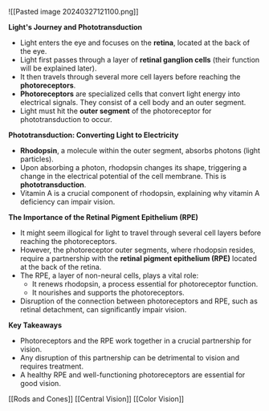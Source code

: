 ![[Pasted image 20240327121100.png]]

**Light's Journey and Phototransduction**

- Light enters the eye and focuses on the **retina**, located at the back of the eye.
- Light first passes through a layer of **retinal ganglion cells** (their function will be explained later).
- It then travels through several more cell layers before reaching the **photoreceptors**.
- **Photoreceptors** are specialized cells that convert light energy into electrical signals. They consist of a cell body and an outer segment.
- Light must hit the **outer segment** of the photoreceptor for phototransduction to occur.

**Phototransduction: Converting Light to Electricity**

- **Rhodopsin**, a molecule within the outer segment, absorbs photons (light particles).
- Upon absorbing a photon, rhodopsin changes its shape, triggering a change in the electrical potential of the cell membrane. This is **phototransduction**.
- Vitamin A is a crucial component of rhodopsin, explaining why vitamin A deficiency can impair vision.

**The Importance of the Retinal Pigment Epithelium (RPE)**

- It might seem illogical for light to travel through several cell layers before reaching the photoreceptors.
- However, the photoreceptor outer segments, where rhodopsin resides, require a partnership with the **retinal pigment epithelium (RPE)** located at the back of the retina.
- The RPE, a layer of non-neural cells, plays a vital role:
    - It renews rhodopsin, a process essential for photoreceptor function.
    - It nourishes and supports the photoreceptors.
- Disruption of the connection between photoreceptors and RPE, such as retinal detachment, can significantly impair vision.

**Key Takeaways**

- Photoreceptors and the RPE work together in a crucial partnership for vision.
- Any disruption of this partnership can be detrimental to vision and requires treatment.
- A healthy RPE and well-functioning photoreceptors are essential for good vision.


[[Rods and Cones]]
[[Central Vision]]
[[Color Vision]]